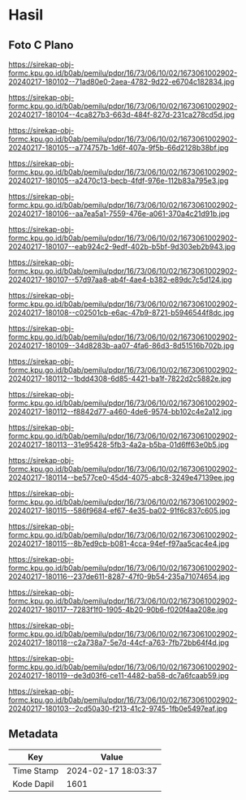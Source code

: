 # Hasil

## Foto C Plano

https://sirekap-obj-formc.kpu.go.id/b0ab/pemilu/pdpr/16/73/06/10/02/1673061002902-20240217-180102--71ad80e0-2aea-4782-9d22-e6704c182834.jpg

https://sirekap-obj-formc.kpu.go.id/b0ab/pemilu/pdpr/16/73/06/10/02/1673061002902-20240217-180104--4ca827b3-663d-484f-827d-231ca278cd5d.jpg

https://sirekap-obj-formc.kpu.go.id/b0ab/pemilu/pdpr/16/73/06/10/02/1673061002902-20240217-180105--a774757b-1d6f-407a-9f5b-66d2128b38bf.jpg

https://sirekap-obj-formc.kpu.go.id/b0ab/pemilu/pdpr/16/73/06/10/02/1673061002902-20240217-180105--a2470c13-becb-4fdf-976e-112b83a795e3.jpg

https://sirekap-obj-formc.kpu.go.id/b0ab/pemilu/pdpr/16/73/06/10/02/1673061002902-20240217-180106--aa7ea5a1-7559-476e-a061-370a4c21d91b.jpg

https://sirekap-obj-formc.kpu.go.id/b0ab/pemilu/pdpr/16/73/06/10/02/1673061002902-20240217-180107--eab924c2-9edf-402b-b5bf-9d303eb2b943.jpg

https://sirekap-obj-formc.kpu.go.id/b0ab/pemilu/pdpr/16/73/06/10/02/1673061002902-20240217-180107--57d97aa8-ab4f-4ae4-b382-e89dc7c5d124.jpg

https://sirekap-obj-formc.kpu.go.id/b0ab/pemilu/pdpr/16/73/06/10/02/1673061002902-20240217-180108--c02501cb-e6ac-47b9-8721-b5946544f8dc.jpg

https://sirekap-obj-formc.kpu.go.id/b0ab/pemilu/pdpr/16/73/06/10/02/1673061002902-20240217-180109--34d8283b-aa07-4fa6-86d3-8d51516b702b.jpg

https://sirekap-obj-formc.kpu.go.id/b0ab/pemilu/pdpr/16/73/06/10/02/1673061002902-20240217-180112--1bdd4308-6d85-4421-ba1f-7822d2c5882e.jpg

https://sirekap-obj-formc.kpu.go.id/b0ab/pemilu/pdpr/16/73/06/10/02/1673061002902-20240217-180112--f8842d77-a460-4de6-9574-bb102c4e2a12.jpg

https://sirekap-obj-formc.kpu.go.id/b0ab/pemilu/pdpr/16/73/06/10/02/1673061002902-20240217-180113--31e95428-5fb3-4a2a-b5ba-01d6ff63e0b5.jpg

https://sirekap-obj-formc.kpu.go.id/b0ab/pemilu/pdpr/16/73/06/10/02/1673061002902-20240217-180114--be577ce0-45d4-4075-abc8-3249e47139ee.jpg

https://sirekap-obj-formc.kpu.go.id/b0ab/pemilu/pdpr/16/73/06/10/02/1673061002902-20240217-180115--586f9684-ef67-4e35-ba02-91f6c837c605.jpg

https://sirekap-obj-formc.kpu.go.id/b0ab/pemilu/pdpr/16/73/06/10/02/1673061002902-20240217-180115--8b7ed9cb-b081-4cca-94ef-f97aa5cac4e4.jpg

https://sirekap-obj-formc.kpu.go.id/b0ab/pemilu/pdpr/16/73/06/10/02/1673061002902-20240217-180116--237de611-8287-47f0-9b54-235a71074654.jpg

https://sirekap-obj-formc.kpu.go.id/b0ab/pemilu/pdpr/16/73/06/10/02/1673061002902-20240217-180117--7283f1f0-1905-4b20-90b6-f020f4aa208e.jpg

https://sirekap-obj-formc.kpu.go.id/b0ab/pemilu/pdpr/16/73/06/10/02/1673061002902-20240217-180118--c2a738a7-5e7d-44cf-a763-7fb72bb64f4d.jpg

https://sirekap-obj-formc.kpu.go.id/b0ab/pemilu/pdpr/16/73/06/10/02/1673061002902-20240217-180119--de3d03f6-ce11-4482-ba58-dc7a6fcaab59.jpg

https://sirekap-obj-formc.kpu.go.id/b0ab/pemilu/pdpr/16/73/06/10/02/1673061002902-20240217-180103--2cd50a30-f213-41c2-9745-1fb0e5497eaf.jpg


## Metadata

| Key        | Value               |
| ---------- | ------------------- |
| Time Stamp | 2024-02-17 18:03:37 |
| Kode Dapil | 1601                |




